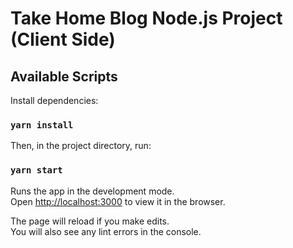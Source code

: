 # Take Home Blog Node.js Project (Client Side)

## Available Scripts

Install dependencies:

### `yarn install`

Then, in the project directory, run:

### `yarn start`

Runs the app in the development mode.\
Open [http://localhost:3000](http://localhost:3000) to view it in the browser.

The page will reload if you make edits.\
You will also see any lint errors in the console.
